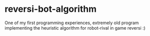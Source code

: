 # reversi-bot-algorithm

One of my first programming experiences, extremely old program implementing the heuristic algorithm for robot-rival in game reversi :) 

